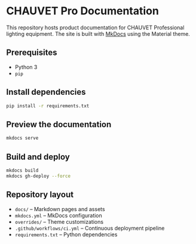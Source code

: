 # CHAUVET Pro Documentation

This repository hosts product documentation for CHAUVET Professional lighting equipment. The site is built with [MkDocs](https://www.mkdocs.org/) using the Material theme.

## Prerequisites
- Python 3
- `pip`

## Install dependencies
```bash
pip install -r requirements.txt
```

## Preview the documentation
```bash
mkdocs serve
```

## Build and deploy
```bash
mkdocs build
mkdocs gh-deploy --force
```

## Repository layout
- `docs/` – Markdown pages and assets
- `mkdocs.yml` – MkDocs configuration
- `overrides/` – Theme customizations
- `.github/workflows/ci.yml` – Continuous deployment pipeline
- `requirements.txt` – Python dependencies
